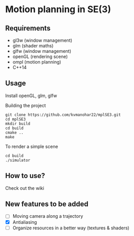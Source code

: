 # Motion planning in SE(3)

## Requirements
- gl3w (window management)
- glm (shader maths)
- glfw (window management)
- openGL (rendering scene)
- ompl (motion planning)
- C++14

## Usage
Install openGL, glm, glfw

Building the project
```
git clone https://github.com/kvmanohar22/mplSE3.git
cd mplSE3
mkdir build
cd build
cmake ..
make
``` 

To render a simple scene
```
cd build
./simulator
``` 

## How to use?
Check out the wiki

## New features to be added
- [ ] Moving camera along a trajectory
- [x] Antialiasing
- [ ] Organize resources in a better way (textures & shaders)
